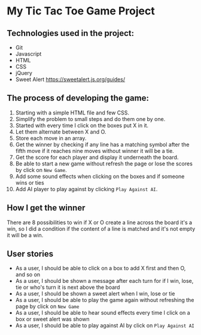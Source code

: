 # My Tic Tac Toe Game Project

## Technologies used in the project:
* Git
* Javascript
* HTML
* CSS
* jQuery
* Sweet Alert https://sweetalert.js.org/guides/

## The process of developing the game:
1. Starting with a simple HTML file and few CSS.
2. Simplify the problem to small steps and do them one by one.
3. Started with every time I click on the boxes put X in it.
4. Let them alternate between X and O.
5. Store each move in an array.
6. Get the winner by checking if any line has a matching symbol after the fifth move if it reaches nine moves without winner it will be a tie.
7. Get the score for each player and display it underneath the board.
8. Be able to start a new game without refresh the page or lose the scores by click on `New Game`.
9. Add some sound effects when clicking on the boxes and if someone wins or ties
10. Add AI player to play against by clicking `Play Against AI`.

## How I get the winner 
There are 8 possibilities to win if X or O create a line across the board it's a win, so I did a condition if the content of a line is matched and it's not empty it will be a win.

## User stories
* As a user, I should be able to click on a box to add X first and then O, and so on 
* As a user, I should be shown a message after each turn for if I win, lose, tie or who's turn it is next above the board
* As a user, I should be shown a sweet alert when I win, lose or tie
* As a user, I should be able to play the game again without refreshing the page by click on `New Game`
* As a user, I should be able to hear sound effects every time I click on a box or sweet alert was shown
* As a user, I should be able to play against AI by click on `Play Against AI`
